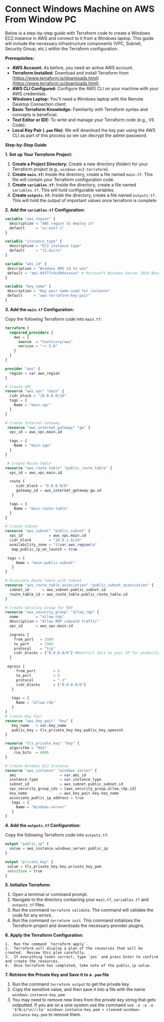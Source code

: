 # Connect Windows Machine on AWS From Window PC

Below is a step-by-step guide with Terraform code to create a Windows EC2 instance in AWS and connect to it from a Windows laptop. This guide will include the necessary infrastructure components (VPC, Subnet, Security Group, etc.) within the Terraform configuration.

**Prerequisites:**

*   **AWS Account:** As before, you need an active AWS account.
*   **Terraform Installed:** Download and install Terraform from [https://www.terraform.io/downloads.html](https://www.terraform.io/downloads.html).
*   **AWS CLI Configured:** Configure the AWS CLI on your machine with your AWS credentials.
*   **Windows Laptop:** You'll need a Windows laptop with the Remote Desktop Connection client.
*   **Basic Terraform Knowledge:** Familiarity with Terraform syntax and concepts is beneficial.
*   **Text Editor or IDE:**  To write and manage your Terraform code (e.g., VS Code).
*   **Local Key Pair (`.pem` file):** We will download the key pair using the AWS CLI as part of this process so we can decrypt the admin password.

**Step-by-Step Guide**

**1. Set up Your Terraform Project:**

   1.  **Create a Project Directory:** Create a new directory (folder) for your Terraform project (e.g., `windows-ec2-terraform`).
   2.  **Create `main.tf`:** Inside the directory, create a file named `main.tf`. This file will contain your Terraform configuration code.
   3.  **Create `variables.tf`:** Inside the directory, create a file named `variables.tf`. This will hold configurable variables.
   4.  **Create `outputs.tf`:** Inside the directory, create a file named `outputs.tf`. This will hold the output of important values once terraform is complete

**2.  Add the `variables.tf` Configuration:**
   
   ```terraform
   variable "aws_region" {
     description = "AWS region to deploy in"
     default     = "us-east-1"
   }

   variable "instance_type" {
     description = "EC2 instance type"
     default     = "t2.micro"
   }

   variable "ami_id" {
    description = "Windows AMI id to use"
    default = "ami-04f77c9cd94xxxxxx" # Microsoft Windows Server 2019 Base - us-east-1
   }

   variable "key_name" {
    description = "Key pair name used for instance"
    default     = "aws-terraform-key-pair"
  }
   ```

**3.  Add the `main.tf` Configuration:**

   Copy the following Terraform code into `main.tf`:

   ```terraform
   terraform {
     required_providers {
       aws = {
         source  = "hashicorp/aws"
         version = "~> 5.0"
       }
     }
   }

   provider "aws" {
     region = var.aws_region
   }

   # Create VPC
   resource "aws_vpc" "main" {
     cidr_block = "10.0.0.0/16"
     tags = {
       Name = "main-vpc"
     }
   }

   # Create Internet Gateway
    resource "aws_internet_gateway" "gw" {
     vpc_id = aws_vpc.main.id

     tags = {
       Name = "main-igw"
     }
   }

    # Create Route Table
   resource "aws_route_table" "public_route_table" {
     vpc_id = aws_vpc.main.id

     route {
        cidr_block = "0.0.0.0/0"
        gateway_id = aws_internet_gateway.gw.id
      }

     tags = {
       Name = "main-route-table"
     }
   }

   # Create Subnet
   resource "aws_subnet" "public_subnet" {
     vpc_id            = aws_vpc.main.id
     cidr_block        = "10.0.1.0/24"
     availability_zone = "${var.aws_region}a"
      map_public_ip_on_launch = true

    tags = {
        Name = "main-public-subnet"
      }
   }

   # Associate Route Table with Subnet
   resource "aws_route_table_association" "public_subnet_association" {
     subnet_id      = aws_subnet.public_subnet.id
     route_table_id = aws_route_table.public_route_table.id
   }

   # Create Security Group for RDP
   resource "aws_security_group" "allow_rdp" {
     name        = "allow-rdp"
     description = "Allow RDP inbound traffic"
     vpc_id      = aws_vpc.main.id

     ingress {
       from_port   = 3389
       to_port     = 3389
       protocol    = "tcp"
       cidr_blocks = ["0.0.0.0/0"] #Restrict this to your IP for production
     }

    egress {
        from_port        = 0
        to_port          = 0
        protocol         = "-1"
        cidr_blocks      = ["0.0.0.0/0"]
      }

      tags = {
        Name = "allow-rdp"
      }
   }
   # Create Key Pair
   resource "aws_key_pair" "key" {
      key_name   = var.key_name
      public_key = tls_private_key.key.public_key_openssh
   }

  resource "tls_private_key" "key" {
     algorithm = "RSA"
       rsa_bits  = 4096
  }

   # Create Windows EC2 Instance
   resource "aws_instance" "windows_server" {
     ami                    = var.ami_id
     instance_type          = var.instance_type
     subnet_id              = aws_subnet.public_subnet.id
     vpc_security_group_ids = [aws_security_group.allow_rdp.id]
     key_name               = aws_key_pair.key.key_name
     associate_public_ip_address = true
      tags = {
        Name = "Windows-server"
      }
   }
  ```

  **4. Add the `outputs.tf` Configuration:**

   Copy the following Terraform code into `outputs.tf`:

   ```terraform
   output "public_ip" {
     value = aws_instance.windows_server.public_ip
   }

   output "private_key" {
    value = tls_private_key.key.private_key_pem
    sensitive = true
   }
   ```

**5. Initialize Terraform:**

   1.  Open a terminal or command prompt.
   2.  Navigate to the directory containing your `main.tf`, `variables.tf` and `outputs.tf` files.
   3.  Run the command `terraform validate`. The command will validate the code for any errors.
   4.  Run the command `terraform init`. This command initializes the Terraform project and downloads the necessary provider plugins.

**6.  Apply the Terraform Configuration:**

    1.  Run the command `terraform apply`.
    2.  Terraform will display a plan of the resources that will be created.  Review this plan carefully.
    3.  If everything looks correct, type `yes` and press Enter to confirm and create the resources.
    4.  Once terraform has completed, take note of the public_ip value.

**7. Retrieve the Private Key and Save it to a `.pem` file**

   1. Run the command `terraform output` to get the private key.
   2. Copy the sensitive value, and then save it into a file with the name `windows-instance-key.pem`
   3. You may need to remove new lines from the private key string that gets outputted. If you are on a unix system use the command `sed -e :a -e '$!N;s/\n//;ta' windows-instance-key.pem > cleaned-windows-instance-key.pem` to remove them.